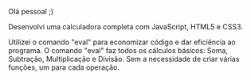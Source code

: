 Olá pessoal ;)

Desenvolvi uma calculadora completa com JavaScript, HTML5 e CSS3.

Utilizei o comando "eval" para economizar código e dar eficiência ao programa. O comando "eval" faz todos os cálculos básicos: Soma, Subtração, Multiplicação e Divisão. Sem a necessidade de criar várias funções, um para cada operação.